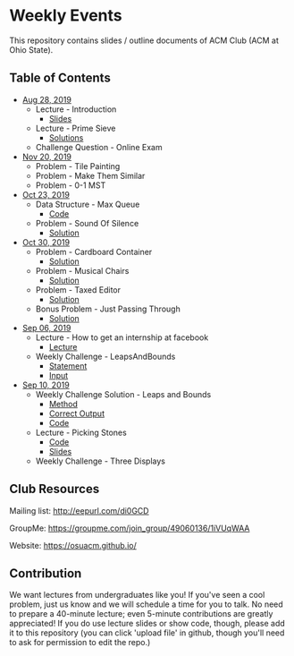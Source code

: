 Weekly Events
===

This repository contains slides / outline documents of ACM Club (ACM at Ohio State).

Table of Contents
---
* [Aug 28, 2019](Aug_28_2019)
    * Lecture - Introduction
        * [Slides](Aug_28_2019/Intro.pptx)
    * Lecture - Prime Sieve
        * [Solutions](Aug_28_2019/PrimeFactor.java)
    * Challenge Question - Online Exam
* [Nov 20, 2019](Nov_20_2019)
    * Problem - Tile Painting
    * Problem - Make Them Similar
    * Problem - 0-1 MST
* [Oct 23, 2019](Oct_23_2019)
    * Data Structure - Max Queue
        * [Code](Oct_23_2019/MaxQueue.java)
    * Problem - Sound Of Silence
        * [Solution](Oct_23_2019/SoundOfSilence.java)
* [Oct 30, 2019](Oct_30_2019)
    * Problem - Cardboard Container
        * [Solution](Oct_30_2019/CardboardContainer.java)
    * Problem - Musical Chairs
        * [Solution](Oct_30_2019/MusicalChairs.java)
    * Problem - Taxed Editor
        * [Solution](Oct_30_2019/TaxedEditor.java)
    * Bonus Problem - Just Passing Through
        * [Solution](Oct_30_2019/JustPassingThrough.java)
* [Sep 06, 2019](Sep_06_2019)
    * Lecture - How to get an internship at facebook
        * [Lecture](Sep_06_2019/InternshipAtFacebook.pdf)
    * Weekly Challenge - LeapsAndBounds
        * [Statement](Sep_06_2019/Leaps&Bounds.pptx)
        * [Input](Sep_06_2019/LeapsAndBoundsInput)
* [Sep 10, 2019](Sep_10_2019)
    * Weekly Challenge Solution - Leaps and Bounds
        * [Method](Sep_10_2019/LeapsAndBoundsSolution.pptx)
        * [Correct Output](Sep_10_2019/LeapsAndBoundsOutput)
        * [Code](Sep_10_2019/LeapsAndBoundsSolver.java)
    * Lecture - Picking Stones
        * [Code](Sep_10_2019/PickingStones.java)
        * [Slides](Sep_10_2019/PickingStones.pptx)
    * Weekly Challenge - Three Displays

Club Resources
---
Mailing list: http://eepurl.com/di0GCD

GroupMe:  https://groupme.com/join_group/49060136/1iVUqWAA

Website: https://osuacm.github.io/

Contribution
---
We want lectures from undergraduates like you! If you've seen a cool problem, just us know and we
will schedule a time for you to talk. No need to prepare a 40-minute lecture; even 5-minute
contributions are greatly appreciated! If you do use lecture slides or show code, though,
please add it to this repository (you can click 'upload file' in github, though you'll need
to ask for permission to edit the repo.)
